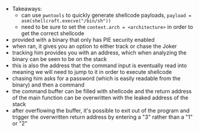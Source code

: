 - Takeaways:
	- can use `pwntools` to quickly generate shellcode payloads, `payload = asm(shellcraft.execve("/bin/sh"))`
	- need to be sure to set the `context.arch = <architecture>` in order to get the correct shellcode
- provided with a binary that only has PIE security enabled
- when ran, it gives you an option to either track or chase the Joker
- tracking him provides you with an address, which when analyzing the binary can be seen to be on the stack
- this is also the address that the command input is eventually read into meaning we will need to jump to it in order to execute shellcode
- chasing him asks for a password (which is easily readable from the binary) and then a command
- the command buffer can be filled with shellcode and the return address of the main function can be overwritten with the leaked address of the stack
- after overflowing the buffer, it's possible to exit out of the program and trigger the overwritten return address by entering a "3" rather than a "1" or "2"
